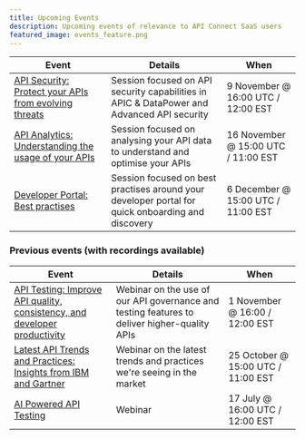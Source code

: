 ```yaml
---
title: Upcoming Events
description: Upcoming events of relevance to API Connect SaaS users
featured_image: events_feature.png
---
```



| Event         | Details     | When |
|--------------|-----------|------------|
| [API Security: Protect your APIs from evolving threats](https://ibm.webcasts.com/starthere.jsp?ei=1636283&tp_key=69552fe99a) | Session focused on API security capabilities in APIC & DataPower and Advanced API security  | 9 November @ 16:00 UTC / 12:00 EST |
| [API Analytics: Understanding the usage of your APIs](https://ibm.webcasts.com/starthere.jsp?ei=1636413&tp_key=4083b5ee0c) | Session focused on analysing your API data to understand and optimise your APIs | 16 November @ 15:00 UTC / 11:00 EST |
| [Developer Portal: Best practises](https://ibm.webcasts.com/starthere.jsp?ei=1637502&tp_key=98d356cfe0) | Session focused on best practises around your developer portal for quick onboarding and discovery | 6 December @ 15:00 UTC / 11:00 EST |



### Previous events (with recordings available)

| Event         | Details     | When |
|--------------|-----------|------------|
| [API Testing: Improve API quality, consistency, and developer productivity](https://ibm.webcasts.com/starthere.jsp?ei=1636282&tp_key=64d0ca091a) | Webinar on the use of our API governance and testing features to deliver higher-quality APIs  | 1 November @ 16:00 / 12:00 EST |
| [Latest API Trends and Practices: Insights from IBM and Gartner](https://ibm.webcasts.com/starthere.jsp?ei=1636281&tp_key=ad1cd73bb1) | Webinar on the latest trends and practices we're seeing in the market | 25 October @ 15:00 UTC / 11:00 EST |  
| [AI Powered API Testing](https://www.crowdcast.io/c/api-connect-ai-powered-api-testing) | Webinar | 17 July @ 16:00 UTC / 12:00 EST |
